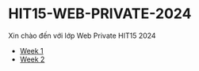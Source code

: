 # HIT15-WEB-PRIVATE-2024

Xin chào đến với lớp Web Private HIT15 2024

- [Week 1](./week-1/README.html)
- [Week 2](./week-2/README.html)
